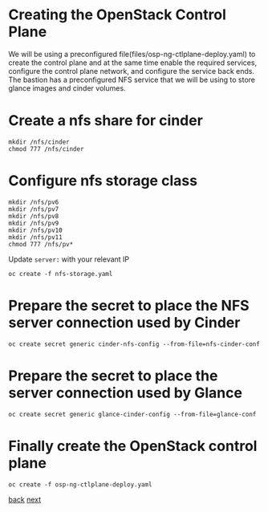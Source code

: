 # Creating the OpenStack Control Plane

We will be using a preconfigured file(files/osp-ng-ctlplane-deploy.yaml) to
create the control plane and at the same time enable the required services,
configure the control plane network, and configure the service back ends. The
bastion has a preconfigured NFS service that we will be using to store glance
images and cinder volumes.

# Create a nfs share for cinder
```
mkdir /nfs/cinder
chmod 777 /nfs/cinder
```

# Configure nfs storage class

```
mkdir /nfs/pv6
mkdir /nfs/pv7
mkdir /nfs/pv8
mkdir /nfs/pv9
mkdir /nfs/pv10
mkdir /nfs/pv11
chmod 777 /nfs/pv*
```

Update `server:` with your relevant IP

```
oc create -f nfs-storage.yaml
```

# Prepare the secret to place the NFS server connection used by Cinder
```
oc create secret generic cinder-nfs-config --from-file=nfs-cinder-conf
```
# Prepare the secret to place the server connection used by Glance
```
oc create secret generic glance-cinder-config --from-file=glance-conf
```

# Finally create the OpenStack control plane
```
oc create -f osp-ng-ctlplane-deploy.yaml
```

[back](network-isolation.md) [next](create-dp.md)
